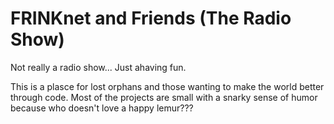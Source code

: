 # FRINKnet and Friends (The Radio Show)
Not really a radio show... Just ahaving fun.

This is a plasce for lost orphans and those wanting to make the world better through code. Most of the projects are small with a snarky sense of humor because who doesn't love a happy lemur???
